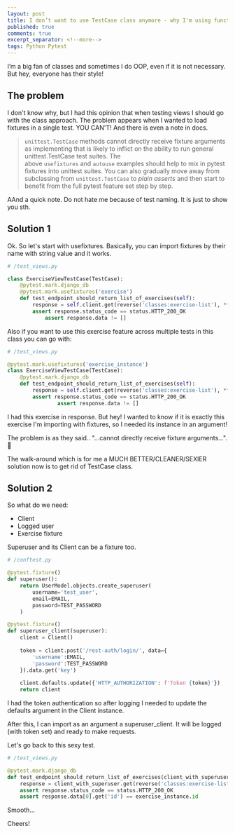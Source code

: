 ```yaml
---
layout: post
title: I don’t want to use TestCase class anymore - why I'm using functions instead of test class in pytest
published: true
comments: true
excerpt_separator: <!--more-->
tags: Python Pytest
---
```


I’m a big fan of classes and sometimes I do OOP, even if it is not necessary. But hey, everyone has their style!

<!--more-->

## The problem

I don't know why, but I had this opinion that when testing views I should go with the class approach. The problem appears when I wanted to load fixtures in a single test. YOU CAN'T! And there is even a note in docs.

> ``unittest.TestCase`` methods cannot directly receive fixture arguments as implementing that is likely to inflict on the ability to run general unittest.TestCase test suites. The above ``usefixtures`` and ``autouse`` examples should help to mix in pytest fixtures into unittest suites. You can also gradually move away from subclassing from ``unittest.TestCase`` to *plain asserts* and then start to benefit from the full pytest feature set step by step.


AAnd a quick note. Do not hate me because of test naming. It is just to show you sth.

## Solution 1

Ok. So let's start with usefixtures. Basically, you can import fixtures by their name with string value and it works.

```python
# /test_views.py

class ExerciseViewTestCase(TestCase):
	@pytest.mark.django_db
	@pytest.mark.usefixtures('exercise')
	def test_endpoint_should_return_list_of_exercises(self):
	    response = self.client.get(reverse('classes:exercise-list'), **self.get_header())
	    assert response.status_code == status.HTTP_200_OK
			assert response.data != []
```

Also if you want to use this exercise feature across multiple tests in this class you can go with:

```python
# /test_views.py

@pytest.mark.usefixtures('exercise_instance')
class ExerciseViewTestCase(TestCase):
    @pytest.mark.django_db
    def test_endpoint_should_return_list_of_exercises(self):
        response = self.client.get(reverse('classes:exercise-list'), **self.get_header())
        assert response.status_code == status.HTTP_200_OK
				assert response.data != []
```

I had this exercise in response. But hey! I wanted to know if it is exactly this exercise I'm importing with fixtures, so I needed its instance in an argument!

The problem is as they said.. "…cannot directly receive fixture arguments…". 🙁

The walk-around which is for me a MUCH BETTER/CLEANER/SEXIER solution now is to get rid of TestCase class.

## Solution 2

So what do we need: 

- Client
- Logged user
- Exercise fixture

Superuser and its Client can be a fixture too.

```python
# /conftest.py

@pytest.fixture()
def superuser():
    return UserModel.objects.create_superuser(
        username='test_user',
        email=EMAIL,
        password=TEST_PASSWORD
    )

@pytest.fixture()
def superuser_client(superuser):
    client = Client()
    
    token = client.post('/rest-auth/login/', data={
        'username':EMAIL,
        'password':TEST_PASSWORD
    }).data.get('key')
    
    client.defaults.update({'HTTP_AUTHORIZATION': f'Token {token}'})
    return client
```

I had the token authentication so after logging I needed to update the defaults argument in the Client instance.

After this, I can import as an argument a superuser_client. It will be logged (with token set) and ready to make requests.

Let's go back to this sexy test.

```python
# /test_views.py 

@pytest.mark.django_db
def test_endpoint_should_return_list_of_exercises(client_with_superuser, exercise_instance):
    response = client_with_superuser.get(reverse('classes:exercise-list'))
    assert response.status_code == status.HTTP_200_OK
    assert response.data[0].get('id') == exercise_instance.id
```

Smooth...

Cheers!


